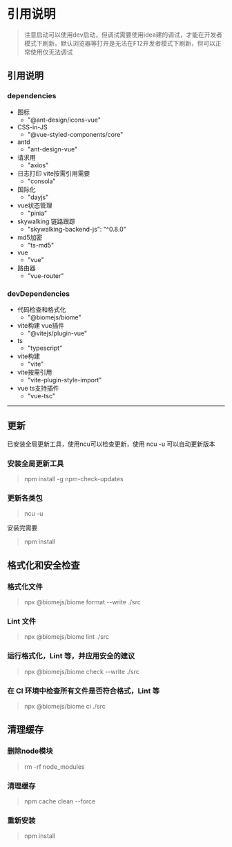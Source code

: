 # 引用说明

> 注意启动可以使用dev启动，但调试需要使用idea建的调试，才能在开发者模式下刷新。默认浏览器等打开是无法在F12开发者模式下刷新，但可以正常使用仅无法调试

## 引用说明

### dependencies

- 图标
    - "@ant-design/icons-vue"
- CSS-in-JS
    - "@vue-styled-components/core"
- antd
    - "ant-design-vue"
- 请求用
    - "axios"
- 日志打印 vite按需引用需要
    - "consola"
- 国际化
    - "dayjs"
- vue状态管理
    - "pinia"
- skywalking 链路跟踪
    - "skywalking-backend-js": "^0.8.0"
- md5加密
    - "ts-md5"
- vue
    - "vue"
- 路由器
    - "vue-router"

### devDependencies

- 代码检查和格式化
    - "@biomejs/biome"
- vite构建 vue插件
    - "@vitejs/plugin-vue"
- ts
    - "typescript"
- vite构建
    - "vite"
- vite按需引用
    - "vite-plugin-style-import"
- vue ts支持插件
    - "vue-tsc"

---

## 更新

已安装全局更新工具，使用ncu可以检查更新，使用 ncu -u 可以自动更新版本

### 安装全局更新工具

> npm install -g npm-check-updates

### 更新各类包

> ncu -u

安装完需要
> npm install

## 格式化和安全检查

### 格式化文件

> npx @biomejs/biome format --write ./src

### Lint 文件

> npx @biomejs/biome lint ./src

### 运行格式化，Lint 等，并应用安全的建议

> npx @biomejs/biome check --write ./src

### 在 CI 环境中检查所有文件是否符合格式，Lint 等

> npx @biomejs/biome ci ./src

## 清理缓存

### 删除node模块

> rm -rf node_modules

### 清理缓存

> npm cache clean --force

### 重新安装

> npm install
